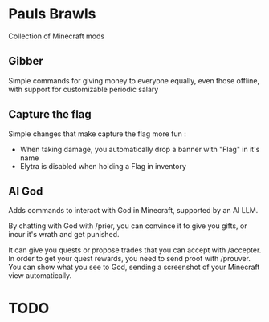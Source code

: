 # Pauls Brawls

Collection of Minecraft mods

## Gibber

Simple commands for giving money to everyone equally, even those offline, with support for customizable periodic salary

## Capture the flag

Simple changes that make capture the flag more fun :
* When taking damage, you automatically drop a banner with "Flag" in it's name
* Elytra is disabled when holding a Flag in inventory

## AI God

Adds commands to interact with God in Minecraft, supported by an AI LLM.

By chatting with God with /prier, you can convince it to give you gifts, or incur it's wrath and get punished.

It can give you quests or propose trades that you can accept with /accepter.
In order to get your quest rewards, you need to send proof with /prouver.
You can show what you see to God, sending a screenshot of your Minecraft view automatically.

# TODO
